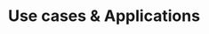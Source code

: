 ---
title: Use cases & Applications
sidebar: false
sidebarlogo: fresh-white-alt
include_footer: true
---